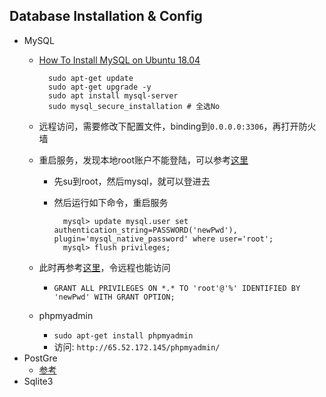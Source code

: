 ## Database Installation & Config

- MySQL
	- [How To Install MySQL on Ubuntu 18.04](https://www.digitalocean.com/community/tutorials/how-to-install-mysql-on-ubuntu-18-04)
	
			sudo apt-get update
			sudo apt-get upgrade -y 
			sudo apt install mysql-server
			sudo mysql_secure_installation # 全选No
	- 远程访问，需要修改下配置文件，binding到`0.0.0.0:3306`，再打开防火墙
	- 重启服务，发现本地root账户不能登陆，可以参考[这里](https://blog.csdn.net/qq_34771403/article/details/73927962)
		- 先su到root，然后mysql，就可以登进去
		- 然后运行如下命令，重启服务
		
				mysql> update mysql.user set authentication_string=PASSWORD('newPwd'), plugin='mysql_native_password' where user='root';
				mysql> flush privileges;
	- 此时再参考[这里](https://blog.csdn.net/leroy008/article/details/16116847)，令远程也能访问
		- `GRANT ALL PRIVILEGES ON *.* TO 'root'@'%' IDENTIFIED BY 'newPwd' WITH GRANT OPTION;`
	- phpmyadmin
		- `sudo apt-get install phpmyadmin `
		- 访问: `http://65.52.172.145/phpmyadmin/`
- PostGre
	- [参考](https://www.digitalocean.com/community/tutorials/how-to-install-and-use-postgresql-on-ubuntu-18-04)
- Sqlite3